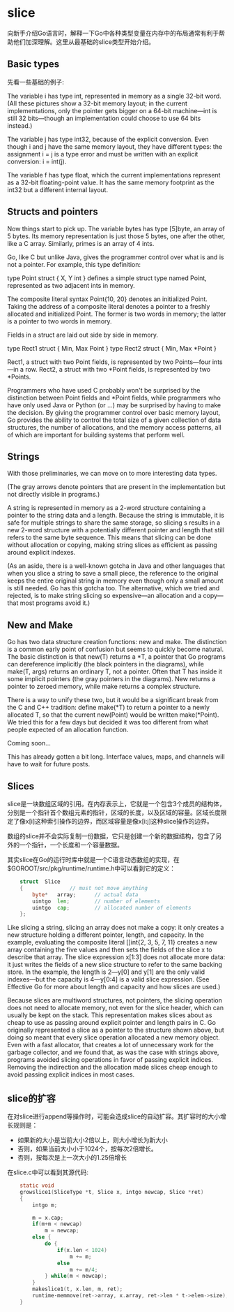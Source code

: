 # slice
向新手介绍Go语言时，解释一下Go中各种类型变量在内存中的布局通常有利于帮助他们加深理解。这里从最基础的slice类型开始介绍。

## Basic types

先看一些基础的例子:

The variable i has type int, represented in memory as a single 32-bit word. (All these pictures show a 32-bit memory layout; in the current implementations, only the pointer gets bigger on a 64-bit machine—int is still 32 bits—though an implementation could choose to use 64 bits instead.)

The variable j has type int32, because of the explicit conversion. Even though i and j have the same memory layout, they have different types: the assignment i = j is a type error and must be written with an explicit conversion: i = int(j).

The variable f has type float, which the current implementations represent as a 32-bit floating-point value. It has the same memory footprint as the int32 but a different internal layout.

## Structs and pointers

Now things start to pick up. The variable bytes has type [5]byte, an array of 5 bytes. Its memory representation is just those 5 bytes, one after the other, like a C array. Similarly, primes is an array of 4 ints.

Go, like C but unlike Java, gives the programmer control over what is and is not a pointer. For example, this type definition:

type Point struct { X, Y int }
defines a simple struct type named Point, represented as two adjacent ints in memory.


The composite literal syntax Point{10, 20} denotes an initialized Point. Taking the address of a composite literal denotes a pointer to a freshly allocated and initialized Point. The former is two words in memory; the latter is a pointer to two words in memory.

Fields in a struct are laid out side by side in memory.

type Rect1 struct { Min, Max Point }
type Rect2 struct { Min, Max *Point }

Rect1, a struct with two Point fields, is represented by two Points—four ints—in a row. Rect2, a struct with two *Point fields, is represented by two *Points.

Programmers who have used C probably won't be surprised by the distinction between Point fields and *Point fields, while programmers who have only used Java or Python (or ...) may be surprised by having to make the decision. By giving the programmer control over basic memory layout, Go provides the ability to control the total size of a given collection of data structures, the number of allocations, and the memory access patterns, all of which are important for building systems that perform well.


## Strings

With those preliminaries, we can move on to more interesting data types.


(The gray arrows denote pointers that are present in the implementation but not directly visible in programs.)

A string is represented in memory as a 2-word structure containing a pointer to the string data and a length. Because the string is immutable, it is safe for multiple strings to share the same storage, so slicing s results in a new 2-word structure with a potentially different pointer and length that still refers to the same byte sequence. This means that slicing can be done without allocation or copying, making string slices as efficient as passing around explicit indexes.

(As an aside, there is a well-known gotcha in Java and other languages that when you slice a string to save a small piece, the reference to the original keeps the entire original string in memory even though only a small amount is still needed. Go has this gotcha too. The alternative, which we tried and rejected, is to make string slicing so expensive—an allocation and a copy—that most programs avoid it.)


## New and Make

Go has two data structure creation functions: new and make. The distinction is a common early point of confusion but seems to quickly become natural. The basic distinction is that new(T) returns a *T, a pointer that Go programs can dereference implicitly (the black pointers in the diagrams), while make(T, args) returns an ordinary T, not a pointer. Often that T has inside it some implicit pointers (the gray pointers in the diagrams). New returns a pointer to zeroed memory, while make returns a complex structure.


There is a way to unify these two, but it would be a significant break from the C and C++ tradition: define make(*T) to return a pointer to a newly allocated T, so that the current new(Point) would be written make(*Point). We tried this for a few days but decided it was too different from what people expected of an allocation function.

Coming soon...

This has already gotten a bit long. Interface values, maps, and channels will have to wait for future posts.

## Slices

slice是一块数组区域的引用。在内存表示上，它就是一个包含3个成员的结构体，分别是一个指针首个数组元素的指针，区域的长度，以及区域的容量。区域长度限定了像x[i]这种索引操作的边界，而区域容量是像x[i:j]这种slice操作的边界。

数组的slice并不会实际复制一份数据，它只是创建一个新的数据结构，包含了另外的一个指针，一个长度和一个容量数据。

其实slice在Go的运行时库中就是一个C语言动态数组的实现，在$GOROOT/src/pkg/runtime/runtime.h中可以看到它的定义：

```go
	struct	Slice
	{				// must not move anything
		byte*	array;		// actual data
		uintgo	len;		// number of elements
		uintgo	cap;		// allocated number of elements
	};
```

Like slicing a string, slicing an array does not make a copy: it only creates a new structure holding a different pointer, length, and capacity. In the example, evaluating the composite literal []int{2, 3, 5, 7, 11} creates a new array containing the five values and then sets the fields of the slice x to describe that array. The slice expression x[1:3] does not allocate more data: it just writes the fields of a new slice structure to refer to the same backing store. In the example, the length is 2—y[0] and y[1] are the only valid indexes—but the capacity is 4—y[0:4] is a valid slice expression. (See Effective Go for more about length and capacity and how slices are used.)

Because slices are multiword structures, not pointers, the slicing operation does not need to allocate memory, not even for the slice header, which can usually be kept on the stack. This representation makes slices about as cheap to use as passing around explicit pointer and length pairs in C. Go originally represented a slice as a pointer to the structure shown above, but doing so meant that every slice operation allocated a new memory object. Even with a fast allocator, that creates a lot of unnecessary work for the garbage collector, and we found that, as was the case with strings above, programs avoided slicing operations in favor of passing explicit indices. Removing the indirection and the allocation made slices cheap enough to avoid passing explicit indices in most cases.

## slice的扩容
在对slice进行append等操作时，可能会造成slice的自动扩容。其扩容时的大小增长规则是：

- 如果新的大小是当前大小2倍以上，则大小增长为新大小
- 否则，如果当前大小小于1024个，按每次2倍增长。
- 否则，按每次是上一次大小的1.25倍增长

在slice.c中可以看到其源代码:

```c
	static void
	growslice1(SliceType *t, Slice x, intgo newcap, Slice *ret)
	{
		intgo m;

		m = x.cap;
		if(m+m < newcap)
			m = newcap;
		else {
			do {
				if(x.len < 1024)
					m += m;
				else
					m += m/4;
			} while(m < newcap);
		}
		makeslice1(t, x.len, m, ret);
		runtime·memmove(ret->array, x.array, ret->len * t->elem->size);
	}
```
